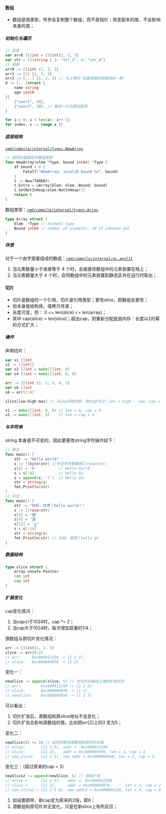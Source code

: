 #### 数组

- 数组是值类型，传参会复制整个数组，而不是指针；改变副本的值，不会影响本身的值；

##### 初始化与遍历

``` go
// 全局
var arr0 [5]int = [5]int{1, 2, 3}
var str = [5]string { 3: "str_3", 4: "str_4"}
// 局部
arr0 := [3]int {1, 2, 3}
arr1 := [3] {1, 2, 3} 
arr2 := [...] {1, 2, 3} // 与上等同 在编译期间转换成前一种
d := [...]struct {
    name string
    age uint8
}{
    {"user1", 10},
    {"user2", 20}, // 最后一行也要加逗号
}

for i:= 0; i < len(a); i++ {}
for index, v := range a {}
```



##### 底层结构

[`cmd/compile/internal/types.NewArray`](https://draveness.me/golang/tree/cmd/compile/internal/types.NewArray)

```go
// 返回长度固定的数组类型
func NewArray(elem *Type, bound int64) *Type {
	if bound < 0 {
		Fatalf("NewArray: invalid bound %v", bound)
	}
	t := New(TARRAY)
	t.Extra = &Array{Elem: elem, Bound: bound}
	t.SetNotInHeap(elem.NotInHeap())
	return t
}
```

数组类型：[`cmd/compile/internal/types.Array`](https://draveness.me/golang/tree/cmd/compile/internal/types.Array)

```go
type Array struct {
	Elem  *Type // element type
	Bound int64 // number of elements; <0 if unknown yet
}
```



##### 存放

对于一个由字面量组成的数组：[`cmd/compile/internal/gc.anylit`](https://draveness.me/golang/tree/cmd/compile/internal/gc.anylit)

1. 当元素数量小于或者等于 4 个时，会直接将数组中的元素放置在栈上；
2. 当元素数量大于 4 个时，会将数组中的元素放置到静态区并在运行时取出；

  

#### 切片

- 切片是数组的一个引用，切片是引用类型；更改slice，原数组会更改；
- 但本身是结构体，值拷贝传递；
- 长度可变，但： 0 <= len(slice) <= len(array)；
- 其中 cap(slice) > len(slice)；超出cap，则重新分配底层内存：长度以2的幂的方式扩大；



##### 操作

声明切片：

```go
var s1 []int
s2 := []int{}
var s3 []int = make([]int, 0)
var s4 []int = make([]int, 0, 0)

arr := [5]int {1, 2, 3, 4, 5}
var s6 []int
s6 = arr[1:4]
```



```go
slice[low:high:max] // 从low开始切割，到high为之；len = high - low; cap = max - low

s1 := make([]int, 6, 8) // len = 6, cap = 8
s2 := make([]int, 6)    // len = cap = 6
```



##### 与字符串

string 本身是不可变的，因此要更改string字符操作如下：

```go
// 英文
func main() {
    str := "Hello world"
    s := []byte(str) //中文字符需要用[]rune(str)
    s[6] = 'G'			// Hello Gorld
    s = s[:8]			// Hello Go
    s = append(s, '!')  // Hello Go!
    str = string(s)
    fmt.Println(str)
}
// 中文
func main() {
    str := "你好，世界！hello world！"
    s := []rune(str) 
    s[3] = '够'
    s[4] = '浪'
    s[12] = 'g'
    s = s[:14]
    str = string(s)
    fmt.Println(str) // 你好，够浪！hello go
}
```



##### 数据结构

```go
type slice struct {
	array unsafe.Pointer
	len int
	cap int
}
```



##### 扩展变化

cap变化情况：

1. 当cap小于1024时，cap *= 2；
2. 当cap大于1024时，每次增加容量的1/4；

源数组与原切片变化情况：

```go
arr := [3]int{1, 2, 3}
slice := arr[0:2]
// arr: 	0xc000012198 -> [1 2 3], 
// slice:	0xc000004078 -> [1 2]
```

变化一：

```go
newSlice := append(slice, 5) // 在切片的基础上增加扩张切片
// arr: 		0xc000012198 -> [1 2 5]
// slice: 		0xc000004078 -> [1 2]
// newSlice:	0xc0000040a8 -> [1 2 5]
```

可以看出：

1. 切片扩张后，源数组和原slice地址不会变化；
2. 切片扩张会影响源数组的值，比如把arr\[2]上的3 变为5；



变化二：

```go
newSlice[0] += 10 // 会同时影响源数组和原切片的值
// array: 		[11 2 5], addr =  0xc000012198
// slice: 		[11 2],   addr = 0xc000004078, len = 2, cap = 3
// new_slice: 	[11 2 5], new_addr = 0xc0000040a8, len = 3, cap = 3
```



变化三：（超过原来的cap = 3）

```go
newSlice2 := append(newSlice, 6) // 继续扩张
// array = 		[11 2 5], 	addr =  0xc000012198
// slice = 		[11 2], 	addr = 0xc000004078, 	  len = 2, cap = 3
// new_slice2 = [11 2 5 6], new_addr2 = 0xc000004120, len = 4, cap = 6
```

1. 如设置那样，新cap变为原来的2倍，即6；
2. 源数组和原切片并无变化，只是在新slice上有所反应；

